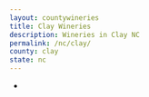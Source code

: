 ```yaml
---
layout: countywineries
title: Clay Wineries
description: Wineries in Clay NC
permalink: /nc/clay/
county: clay
state: nc
---
```

-
